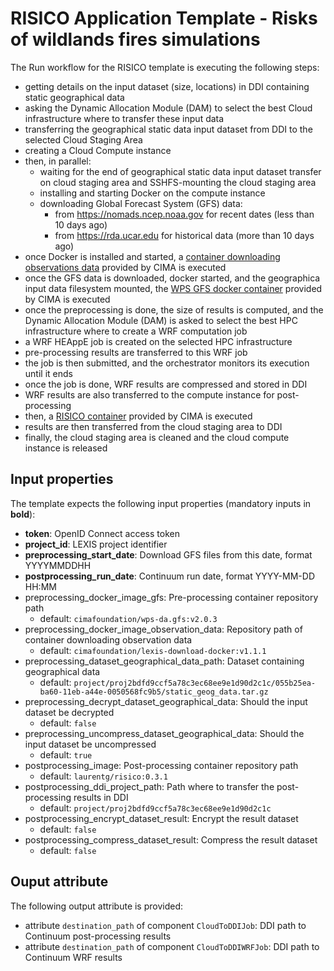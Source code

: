 # RISICO Application Template - Risks of wildlands fires simulations

The Run workflow for the RISICO template is executing the following steps:
* getting details on the input dataset (size, locations) in DDI containing static geographical data
* asking the Dynamic Allocation Module (DAM) to select the best Cloud infrastructure where to transfer these input data
* transferring the geographical static data input dataset from DDI to the selected Cloud Staging Area
* creating a Cloud Compute instance
* then, in parallel:
  * waiting for the end of geographical static data input dataset transfer on cloud staging area and SSHFS-mounting the cloud staging area
  * installing and starting Docker on the compute instance
  * downloading Global Forecast System (GFS) data:
    * from https://nomads.ncep.noaa.gov for recent dates (less than 10 days ago)
    * from https://rda.ucar.edu for historical data (more than 10 days ago)
* once Docker is installed and started, a [container downloading observations data](https://github.com/meteocima/lexis-download-docker) provided by CIMA is executed
* once the GFS data is downloaded, docker started, and the geographica input data filesystem mounted, the [WPS GFS docker container](https://github.com/meteocima/wps-da.gfs) provided by CIMA is executed
* once the preprocessing is done, the size of results is computed, and the 
Dynamic Allocation Module (DAM) is asked to select the best HPC infrastructure where to create a WRF computation job
* a WRF HEAppE job is created on the selected HPC infrastructure
* pre-processing results are transferred to this WRF job
* the job is then submitted, and the orchestrator monitors its execution until it ends
* once the job is done, WRF results are compressed and stored in DDI
* WRF results are also transferred to the compute instance for post-processing
* then, a [RISICO container](https://github.com/cima-lexis/risico-docker) provided by CIMA is executed
* results are then transferred from the cloud staging area to DDI
* finally, the cloud staging area is cleaned and the cloud compute instance is released

## Input properties

The template expects the following input properties (mandatory inputs in **bold**):
*  **token**: OpenID Connect access token
* **project_id**: LEXIS project identifier
* **preprocessing_start_date**: Download GFS files from this date, format YYYYMMDDHH
* **postprocessing_run_date**: Continuum run date, format YYYY-MM-DD HH:MM
* preprocessing_docker_image_gfs: Pre-processing container repository path
  * default: `cimafoundation/wps-da.gfs:v2.0.3`
* preprocessing_docker_image_observation_data: Repository path of container downloading observation data
  * default: `cimafoundation/lexis-download-docker:v1.1.1`
* preprocessing_dataset_geographical_data_path: Dataset containing geographical data
  * default: `project/proj2bdfd9ccf5a78c3ec68ee9e1d90d2c1c/055b25ea-ba60-11eb-a44e-0050568fc9b5/static_geog_data.tar.gz`
* preprocessing_decrypt_dataset_geographical_data: Should the input dataset be decrypted
  * default: `false`
* preprocessing_uncompress_dataset_geographical_data: Should the input dataset be uncompressed
  * default: `true`
* postprocessing_image: Post-processing container repository path
  * default: `laurentg/risico:0.3.1`
* postprocessing_ddi_project_path: Path where to transfer the post-processing results in DDI
  * default: `project/proj2bdfd9ccf5a78c3ec68ee9e1d90d2c1c`
* postprocessing_encrypt_dataset_result: Encrypt the result dataset
  * default: `false`
* postprocessing_compress_dataset_result: Compress the result dataset
  * default: `false`

## Ouput attribute

The following output attribute is provided:
* attribute `destination_path` of component `CloudToDDIJob`: DDI path to Continuum post-processing results
* attribute `destination_path` of component `CloudToDDIWRFJob`: DDI path to Continuum WRF results
